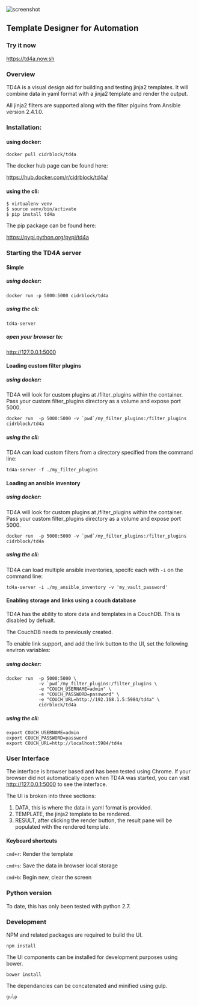 ![screenshot](screenshot.png)
## Template Designer for Automation

### Try it now

https://td4a.now.sh

### Overview

TD4A is a visual design aid for building and testing jinja2 templates.  It will combine data in yaml format with a jinja2 template and render the output.

All jinja2 filters are supported along with the filter plguins from Ansible version 2.4.1.0.

### Installation:

#### using docker:

```
docker pull cidrblock/td4a
```

The docker hub page can be found here:

https://hub.docker.com/r/cidrblock/td4a/

#### using the cli:
```
$ virtualenv venv
$ source venv/bin/activate
$ pip install td4a
```

The pip package can be found here:

https://pypi.python.org/pypi/td4a

### Starting the TD4A server


#### Simple

##### using docker:
```
docker run -p 5000:5000 cidrblock/td4a
```

##### using the cli:
```
td4a-server
```

##### open your browser to:

http://127.0.0.1:5000

#### Loading custom filter plugins

##### using docker:

TD4A will look for custom plugins at /filter_plugins within the container. Pass your custom filter_plugins directory as a volume and expose port 5000.
```
docker run  -p 5000:5000 -v `pwd`/my_filter_plugins:/filter_plugins cidrblock/td4a
```

##### using the cli:

TD4A can load custom filters from a directory specified from the command line:
```
td4a-server -f ./my_filter_plugins
```

#### Loading an ansible inventory

##### using docker:

TD4A will look for custom plugins at /filter_plugins within the container. Pass your custom filter_plugins directory as a volume and expose port 5000.
```
docker run  -p 5000:5000 -v `pwd`/my_filter_plugins:/filter_plugins cidrblock/td4a
```

##### using the cli:

TD4A can load multiple ansible inventories, specifc each with `-i` on the command line:
```
td4a-server -i ./my_ansible_inventory -v 'my_vault_password'
```

#### Enabling storage and links using a couch database

TD4A has the ability to store data and templates in a CouchDB.  This is disabled by defualt.

The CouchDB needs to previously created.

To enable link support, and add the link button to the UI, set the following environ variables:

##### using docker:

```
docker run  -p 5000:5000 \
            -v `pwd`/my_filter_plugins:/filter_plugins \
            -e "COUCH_USERNAME=admin" \
            -e "COUCH_PASSWORD=password" \
            -e "COUCH_URL=http://192.168.1.5:5984/td4a" \
            cidrblock/td4a
```

##### using the cli:
```
export COUCH_USERNAME=admin
export COUCH_PASSWORD=password
export COUCH_URL=http://localhost:5984/td4a
```

### User Interface

The interface is browser based and has been tested using Chrome. If your browser did not automatically open when TD4A was started, you can visit http://127.0.0.1:5000 to see the interface.

The UI is broken into three sections:

1) DATA, this is where the data in yaml format is provided.
2) TEMPLATE, the jinja2 template to be rendered.
3) RESULT, after clicking the render button, the result pane will be populated with the rendered template.

#### Keyboard shortcuts

`cmd+r`: Render the template

`cmd+s`: Save the data in browser local storage

`cmd+b`: Begin new, clear the screen

### Python version

To date, this has only been tested with python 2.7.

### Development

NPM and related packages are required to build the UI.

```
npm install
```

The UI components can be installed for development purposes using bower.

```
bower install
```

The dependancies can be concatenated and minified using gulp.

```
gulp
```
